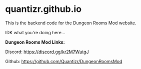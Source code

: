 # quantizr.github.io

This is the backend code for the Dungeon Rooms Mod website.

IDK what you're doing here...

**Dungeon Rooms Mod Links:**

Discord: https://discord.gg/kr2M7WutgJ

Github: https://github.com/Quantizr/DungeonRoomsMod